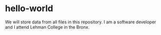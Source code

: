 # hello-world
We will store data from all files in this repository.
I am a software developer and I attend Lehman College in the Bronx.
